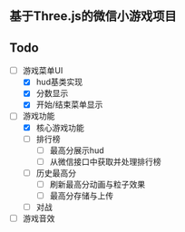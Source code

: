 ## 基于Three.js的微信小游戏项目

## Todo
- [ ] 游戏菜单UI
    - [x] hud基类实现
    - [x] 分数显示
    - [x] 开始/结束菜单显示
- [ ] 游戏功能
    - [x] 核心游戏功能
    - [ ] 排行榜
        - [ ] 最高分展示hud
        - [ ] 从微信接口中获取并处理排行榜
    - [ ] 历史最高分
        - [ ] 刷新最高分动画与粒子效果
        - [ ] 最高分存储与上传
    - [ ] 对战
- [ ] 游戏音效